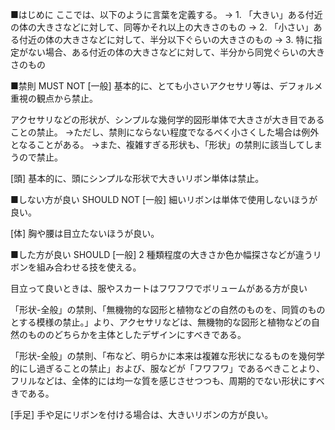 ﻿■はじめに
ここでは、以下のように言葉を定義する。
→ 1. 「大きい」ある付近の体の大きさなどに対して、同等かそれ以上の大きさのもの
→ 2. 「小さい」ある付近の体の大きさなどに対して、半分以下ぐらいの大きさのもの
→ 3. 特に指定がない場合、ある付近の体の大きさなどに対して、半分から同党ぐらいの大きさのもの

■禁則 MUST NOT
[一般]
基本的に、とても小さいアクセサリ等は、デフォルメ重視の観点から禁止。

アクセサリなどの形状が、シンプルな幾何学的図形単体で大きさが大き目であることの禁止。
→ただし、禁則にならない程度でなるべく小さくした場合は例外となることがある。
→また、複雑すぎる形状も、「形状」の禁則に該当してしまうので禁止。

[頭]
基本的に、頭にシンプルな形状で大きいリボン単体は禁止。

■しない方が良い SHOULD NOT
[一般]
細いリボンは単体で使用しないほうが良い。

[体]
胸や腰は目立たないほうが良い。

■した方が良い SHOULD
[一般]
2 種類程度の大きさか色か幅探さなどが違うリボンを組み合わせる技を使える。

目立って良いときは、服やスカートはフワフワでボリュームがある方が良い

「形状-全般」の禁則、「無機物的な図形と植物などの自然のものを、同質のものとする模様の禁止。」より、アクセサリなどは、無機物的な図形と植物などの自然のもののどちらかを主体としたデザインにすべきである。

「形状-全般」の禁則、「布など、明らかに本来は複雑な形状になるものを幾何学的にし過ぎることの禁止」および、服などが「フワフワ」であるべきことより、フリルなどは、全体的には均一な質を感じさせつつも、周期的でない形状にすべきである。

[手足]
手や足にリボンを付ける場合は、大きいリボンの方が良い。
